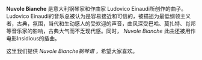 

**Nuvole Bianche** 是意大利钢琴家和作曲家 Ludovico Einaudi所创作的曲子。Ludovico
Einaudi的音乐总被认为是容易接近和可信的，被描述为最低纲领主义者，古典，氛围，当代和生动感人的受欢迎的声音，曲风深受巴哈、莫扎特、肖邦等音乐家的影响，古典大气而不乏现代感。同时，
_Nuvole Bianche_ 此曲还被用作电影Insidious的插曲。

这里我们提供 _Nuvole Bianche钢琴谱_ ，希望大家喜欢。

